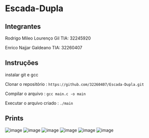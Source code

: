 # Escada-Dupla
## Integrantes
Rodrigo Mileo Lourenço Gil TIA: 32245920

Enrico Najjar Galdeano TIA: 32260407

## Instruções
instalar git e gcc

Clonar o repositório : `https://github.com/32260407/Escada-Dupla.git`

Compilar o arquivo : `gcc main.c -o main`

Executar o arquivo criado : `./main`

## Prints
![image](https://github.com/32260407/Escada-Dupla/assets/142501084/a74582e6-4cd1-4551-82c1-b82da4d5024b)
![image](https://github.com/32260407/Escada-Dupla/assets/142501084/dcb24ae2-d278-4541-80b6-9e1cfcfd65bb)
![image](https://github.com/32260407/Escada-Dupla/assets/142501084/4b267f34-623d-4b96-a8bd-419b73b21a06)
![image](https://github.com/32260407/Escada-Dupla/assets/142501084/8bc7a0f3-147e-4167-a637-5174dc669b40)
![image](https://github.com/32260407/Escada-Dupla/assets/142501084/8635f21f-c03f-4b71-8acf-2c05d3c833cf)
![image](https://github.com/32260407/Escada-Dupla/assets/142501084/2824945c-cf34-4b5c-a0c8-50166ab08a51)





